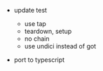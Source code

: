 - update test
  - use tap
  - teardown, setup
  - no chain
  - use undici instead of got

- port to typescript